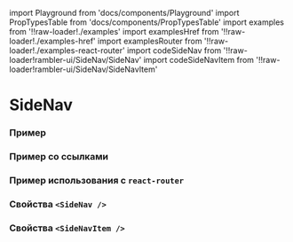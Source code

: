 import Playground from 'docs/components/Playground'
import PropTypesTable from 'docs/components/PropTypesTable'
import examples from '!!raw-loader!./examples'
import examplesHref from '!!raw-loader!./examples-href'
import examplesRouter from '!!raw-loader!./examples-react-router'
import codeSideNav from '!!raw-loader!rambler-ui/SideNav/SideNav'
import codeSideNavItem from '!!raw-loader!rambler-ui/SideNav/SideNavItem'

# SideNav

### Пример
<Playground code={examples} />

### Пример со ссылками
<Playground code={examplesHref} />

### Пример использования с `react-router`
<Playground code={examplesRouter} canEdit={false} showPreview={false} />

### Свойства `<SideNav />`
<PropTypesTable code={codeSideNav} />

### Свойства `<SideNavItem />`
<PropTypesTable code={codeSideNavItem} />
